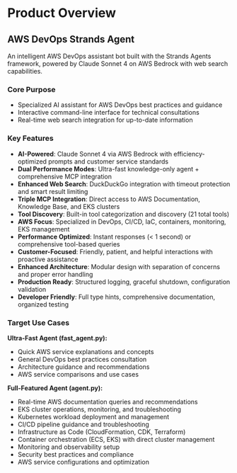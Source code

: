 # Product Overview

## AWS DevOps Strands Agent

An intelligent AWS DevOps assistant bot built with the Strands Agents framework, powered by Claude Sonnet 4 on AWS Bedrock with web search capabilities.

### Core Purpose
- Specialized AI assistant for AWS DevOps best practices and guidance
- Interactive command-line interface for technical consultations
- Real-time web search integration for up-to-date information

### Key Features
- **AI-Powered**: Claude Sonnet 4 via AWS Bedrock with efficiency-optimized prompts and customer service standards
- **Dual Performance Modes**: Ultra-fast knowledge-only agent + comprehensive MCP integration
- **Enhanced Web Search**: DuckDuckGo integration with timeout protection and smart result limiting
- **Triple MCP Integration**: Direct access to AWS Documentation, Knowledge Base, and EKS clusters
- **Tool Discovery**: Built-in tool categorization and discovery (21 total tools)
- **AWS Focus**: Specialized in DevOps, CI/CD, IaC, containers, monitoring, EKS management
- **Performance Optimized**: Instant responses (< 1 second) or comprehensive tool-based queries
- **Customer-Focused**: Friendly, patient, and helpful interactions with proactive assistance
- **Enhanced Architecture**: Modular design with separation of concerns and proper error handling
- **Production Ready**: Structured logging, graceful shutdown, configuration validation
- **Developer Friendly**: Full type hints, comprehensive documentation, organized testing

### Target Use Cases

**Ultra-Fast Agent (fast_agent.py):**
- Quick AWS service explanations and concepts
- General DevOps best practices consultation
- Architecture guidance and recommendations
- AWS service comparisons and use cases

**Full-Featured Agent (agent.py):**
- Real-time AWS documentation queries and recommendations
- EKS cluster operations, monitoring, and troubleshooting
- Kubernetes workload deployment and management
- CI/CD pipeline guidance and troubleshooting
- Infrastructure as Code (CloudFormation, CDK, Terraform)
- Container orchestration (ECS, EKS) with direct cluster management
- Monitoring and observability setup
- Security best practices and compliance
- AWS service configurations and optimization
